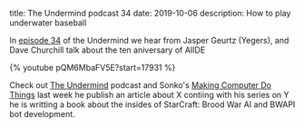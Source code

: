 title: The Undermind podcast 34
date: 2019-10-06
description: How to play underwater baseball



In [episode 34](https://makingcomputerdothings.com/undermind-episode-34/) of the Undermind we hear from Jasper Geurtz (Yegers), and Dave Churchill talk about the ten aniversary of AIIDE


{% youtube pQM6MbaFV5E?start=17931 %}

Check out [The Undermind](https://makingcomputerdothings.com/category/podcast/) podcast and Sonko's [Making Computer Do Things](https://makingcomputerdothings.com) last week he publish an article about X contiing with his series on Y he is writting a book about the insides of StarCraft: Brood War AI and BWAPI bot development.
